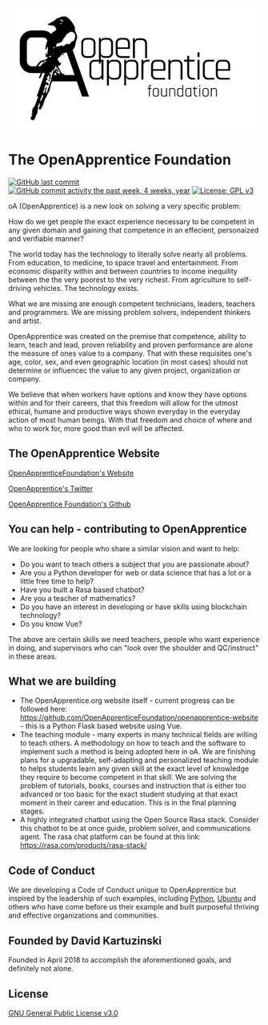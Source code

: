 ![OpenApprenticeFoundationLogo](/images/openapprentice-foundation-logo.png)


# The OpenApprentice Foundation
[![GitHub last commit](https://img.shields.io/github/last-commit/OpenApprenticeFoundation/openapprentice-website.svg)](https://github.com/OpenApprenticeFoundation/openapprentice-website/commits/master)
[![GitHub commit activity the past week, 4 weeks, year](https://img.shields.io/github/commit-activity/w/OpenApprenticeFoundation/openapprentice-website.svg)](https://github.com/OpenApprenticeFoundation/openapprentice-website/commits/master)
[![License: GPL v3](https://img.shields.io/badge/License-GPL%20v3-blue.svg)](https://www.gnu.org/licenses/gpl-3.0)

oA (OpenApprentice) is a new look on solving a very specific problem:

How do we get people the exact experience necessary to be competent in any given domain and gaining that competence in an effecient, personaized and verifiable manner?

The world today has the technology to literally solve nearly all problems.  From education, to medicine, to space travel and entertainment. From economic disparity within and between countries to income inequility between the the very poorest to the very richest. From agriculture to self-driving vehicles.  The technology exists.

What we are missing are enough competent technicians, leaders, teachers and programmers. We are missing problem solvers, independent thinkers and artist.

OpenApprentice was created on the premise that competence, ability to learn, teach and lead, proven reliability and proven performance are alone the measure of ones value to a company. That with these requisites one's age, color, sex, and even geographic location (in most cases) should not determine or influencec the value to any given project, organization or company.

We believe that when workers have options and know they have options within and for their careers, that this freedom will allow for the utmost ethical, humane and productive ways shown everyday in the everyday action of most human beings. With that freedom and choice of where and who to work for, more good than evil will be affected.


## The OpenApprentice Website

[OpenApprenticeFoundation's Website](https://www.openapprentice.org)

[OpenApprentice's Twitter](https://twitter.com/open_apprentice)

[OpenApprentice Foundation's Github](https://github.com/OpenApprenticeFoundation)


## You can help - contributing to OpenApprentice

We are looking for people who share a similar vision and want to help:

+ Do you want to teach others a subject that you are passionate about?
+ Are you a Python developer for web or data science that has a lot or a little free time to help?
+ Have you built a Rasa based chatbot?
+ Are you a teacher of mathematics?
+ Do you have an interest in developing or have skills using blockchain technology?
+ Do you know Vue?

The above are certain skills we need teachers, people who want experience in doing, and supervisors who can "look over the shoulder and QC/instruct" in these areas.


## What we are building

+ The OpenApprentice.org website itself - current progress can be followed here: https://github.com/OpenApprenticeFoundation/openapprentice-website - this is a Python Flask based website using Vue.
+ The teaching module - many experts in many technical fields are willing to teach others. A methodology on how to teach and the software to implement such a method is being adopted here in oA. We are finishing plans for a upgradable, self-adapting and personalized teaching module to helps students learn any given skill at the exact level of knowledge they require to become competent in that skill. We are solving the problem of tutorials, books, courses and instruction that is either too advanced or too basic for the exact student studying at that exact moment in their career and education. This is in the final planning stages.
+ A highly integrated chatbot using the Open Source Rasa stack. Consider this chatbot to be at once guide, problem solver, and communications agent.  The rasa chat platform can be found at this link: https://rasa.com/products/rasa-stack/


## Code of Conduct

We are developing a Code of Conduct unique to OpenApprentice but inspired by the leadership of such examples, including [Python](https://www.python.org/psf/codeofconduct/), [Ubuntu](https://www.ubuntu.com/community/code-of-conduct) and others who have come before us their example and built purposeful thriving and effective organizations and communities.


## Founded by David Kartuzinski

Founded in April 2018 to accomplish the aforementioned goals, and definitely not alone.


## License

[GNU General Public License v3.0](https://github.com/OpenApprenticeFoundation/openapprentice-website/blob/master/LICENSE)










